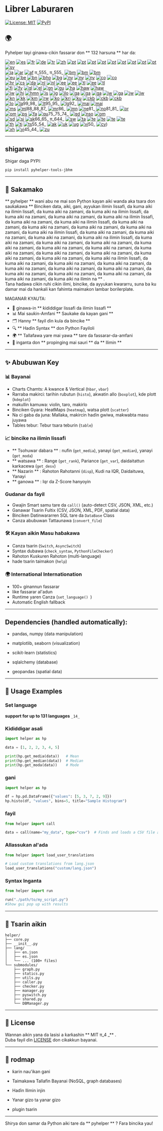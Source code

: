 # Librer Laburaren

[![License: MIT](https://img.shields.io/badge/License-MIT-yellow.svg)](LICENSE) [![PyPI](https://img.shields.io/pypi/v/pyhelper-tools-jbhm?style=for-the-badge&label=PyPI&color=blue)](https://pypi.org/project/pyhelper-tools-jbhm/)

## 🌍

Pyhelper tayi ginawa-cikin fassarar don ** 132 harsuna ** har da:

[![en](https://img.shields.io/badge/lang-en-red.svg)](readme/README.md) [![es](https://img.shields.io/badge/lang-es-yellow.svg)](readme/README.es.md) [![fr](https://img.shields.io/badge/lang-fr-blue.svg)](readme/README.fr.md) [![de](https://img.shields.io/badge/lang-de-green.svg)](readme/README.de.md) [![tr](https://img.shields.io/badge/lang-tr-orange.svg)](readme/README.tr.md) [![zh](https://img.shields.io/badge/lang-zh-black.svg)](readme/README.zh.md) [![pt](https://img.shields.io/badge/lang-pt-brightgreen.svg)](readme/README.pt.md) [![pt](https://img.shields.io/badge/lang-pt-brightgreen.svg)](readme/README.pt.md) [![pt](https://img.shields.io/badge/lang-pt-brightgreen.svg)](readme/README.pt.md) [![pt](https://img.shields.io/badge/lang-pt-brightgreen.svg)](readme/README.pt.md) [![pt](https://img.shields.io/badge/lang-pt-brightgreen.svg)](readme/README.pt.md) [![pt](https://img.shields.io/badge/lang-pt-brightgreen.svg)](readme/README.pt.md) [![pt](https://img.shields.io/badge/lang-pt-brightgreen.svg)](readme/README.pt.md) [![pt](https://img.shields.io/badge/lang-pt-brightgreen.svg)](readme/README.pt.md) [![pt](https://img.shields.io/badge/lang-pt-brightgreen.svg)](readme/README.pt.md) [![sv](https://img.shields.io/badge/lang-sv-blue.svg)](readme/README.sv.md)  
[![ja](https://img.shields.io/badge/lang-ja-red.svg)](readme/README.ja.md) [![ar](https://img.shields.io/badge/lang-ar-brown.svg)](readme/README.ar.md) [![af](https://img.shields.io/badge/lang-af-orange.svg)](readme/README.af.md) π_555_ π_555_ [![bm](https://img.shields.io/badge/lang-bm-darkgreen.svg)](readme/README.bm.md) [![bm](https://img.shields.io/badge/lang-bm-darkgreen.svg)](readme/README.bm.md) [![bm](https://img.shields.io/badge/lang-bm-darkgreen.svg)](readme/README.bm.md)  
[![eu](https://img.shields.io/badge/lang-eu-pink.svg)](readme/README.eu.md) [![be](https://img.shields.io/badge/lang-be-darkblue.svg)](readme/README.be.md) [![bn](https://img.shields.io/badge/lang-bn-teal.svg)](readme/README.bn.md) [![bho](https://img.shields.io/badge/lang-bho-orange.svg)](readme/README.bho.md) [![bg](https://img.shields.io/badge/lang-bg-green.svg)](readme/README.bg.md) [![ny](https://img.shields.io/badge/lang-ny-red.svg)](readme/README.ny.md) [![ny](https://img.shields.io/badge/lang-ny-red.svg)](readme/README.ny.md) [![ny](https://img.shields.io/badge/lang-ny-red.svg)](readme/README.ny.md) [![co](https://img.shields.io/badge/lang-co-green.svg)](readme/README.co.md) [![co](https://img.shields.io/badge/lang-co-green.svg)](readme/README.co.md)  
[![hr](https://img.shields.io/badge/lang-hr-blue.svg)](readme/README.hr.md) [![cs](https://img.shields.io/badge/lang-cs-red.svg)](readme/README.cs.md) [![da](https://img.shields.io/badge/lang-da-purple.svg)](readme/README.da.md) [![nl](https://img.shields.io/badge/lang-nl-orange.svg)](readme/README.nl.md) [![nl](https://img.shields.io/badge/lang-nl-orange.svg)](readme/README.nl.md) [![ee](https://img.shields.io/badge/lang-ee-red.svg)](readme/README.ee.md) [![ee](https://img.shields.io/badge/lang-ee-red.svg)](readme/README.ee.md) [![tl](https://img.shields.io/badge/lang-tl-purple.svg)](readme/README.tl.md) [![ee](https://img.shields.io/badge/lang-ee-red.svg)](readme/README.ee.md) [![tl](https://img.shields.io/badge/lang-tl-purple.svg)](readme/README.tl.md)  
[![fi](https://img.shields.io/badge/lang-fi-blue.svg)](readme/README.fi.md) [![fy](https://img.shields.io/badge/lang-fy-orange.svg)](readme/README.fy.md) [![gl](https://img.shields.io/badge/lang-gl-green.svg)](readme/README.gl.md) [![el](https://img.shields.io/badge/lang-el-blue.svg)](readme/README.el.md) [![gn](https://img.shields.io/badge/lang-gn-purple.svg)](readme/README.gn.md) [![gu](https://img.shields.io/badge/lang-gu-orange.svg)](readme/README.gu.md) [![ha](https://img.shields.io/badge/lang-ha-blue.svg)](readme/README.ha.md) [![haw](https://img.shields.io/badge/lang-haw-red.svg)](readme/README.haw.md) [![haw](https://img.shields.io/badge/lang-haw-red.svg)](readme/README.haw.md)  
[![iw](https://img.shields.io/badge/lang-iw-purple.svg)](readme/README.iw.md) [![hi](https://img.shields.io/badge/lang-hi-orange.svg)](readme/README.hi.md) [![hmn](https://img.shields.io/badge/lang-hmn-green.svg)](readme/README.hmn.md) [![is](https://img.shields.io/badge/lang-is-red.svg)](readme/README.is.md) [![ig](https://img.shields.io/badge/lang-ig-purple.svg)](readme/README.ig.md) [![ilo](https://img.shields.io/badge/lang-ilo-orange.svg)](readme/README.ilo.md) [![ga](https://img.shields.io/badge/lang-ga-blue.svg)](readme/README.ga.md) [![ga](https://img.shields.io/badge/lang-ga-blue.svg)](readme/README.ga.md) [![ga](https://img.shields.io/badge/lang-ga-blue.svg)](readme/README.ga.md) [![jw](https://img.shields.io/badge/lang-jw-red.svg)](readme/README.jw.md) [![ga](https://img.shields.io/badge/lang-ga-blue.svg)](readme/README.ga.md) [![jw](https://img.shields.io/badge/lang-jw-red.svg)](readme/README.jw.md) [![jw](https://img.shields.io/badge/lang-jw-red.svg)](readme/README.jw.md)  
[![kn](https://img.shields.io/badge/lang-kn-purple.svg)](readme/README.kn.md) [![kk](https://img.shields.io/badge/lang-kk-orange.svg)](readme/README.kk.md) [![km](https://img.shields.io/badge/lang-km-green.svg)](readme/README.km.md) [![rw](https://img.shields.io/badge/lang-rw-blue.svg)](readme/README.rw.md) [![ko](https://img.shields.io/badge/lang-ko-purple.svg)](readme/README.ko.md) [![kri](https://img.shields.io/badge/lang-kri-orange.svg)](readme/README.kri.md) [![ku](https://img.shields.io/badge/lang-ku-green.svg)](readme/README.ku.md) [![ckb](https://img.shields.io/badge/lang-ckb-blue.svg)](readme/README.ckb.md) [![ckb](https://img.shields.io/badge/lang-ckb-blue.svg)](readme/README.ckb.md) [![ckb](https://img.shields.io/badge/lang-ckb-blue.svg)](readme/README.ckb.md)  
[![lo](https://img.shields.io/badge/lang-lo-purple.svg)](readme/README.lo.md) [![la](https://img.shields.io/badge/lang-la-orange.svg)](readme/README.la.md)99_98_ [![lt](https://img.shields.io/badge/lang-lt-red.svg)](readme/README.lt.md)95_95_ [![lg](https://img.shields.io/badge/lang-lg-purple.svg)](readme/README.lg.md)92_ [![mai](https://img.shields.io/badge/lang-mai-blue.svg)](readme/README.mai.md) [![mai](https://img.shields.io/badge/lang-mai-blue.svg)](readme/README.mai.md)  
[![ms](https://img.shields.io/badge/lang-ms-purple.svg)](readme/README.ms.md) [![ml](https://img.shields.io/badge/lang-ml-orange.svg)](readme/README.ml.md)88_88_87_ [![mr](https://img.shields.io/badge/lang-mr-red.svg)](readme/README.mr.md)86_ [![mn](https://img.shields.io/badge/lang-mn-orange.svg)](readme/README.mn.md) [![ne](https://img.shields.io/badge/lang-ne-blue.svg)](readme/README.ne.md)81_ [![no](https://img.shields.io/badge/lang-no-red.svg)](readme/README.no.md)81_81_ [![or](https://img.shields.io/badge/lang-or-purple.svg)](readme/README.or.md)  
[![om](https://img.shields.io/badge/lang-om-orange.svg)](readme/README.om.md) [![ps](https://img.shields.io/badge/lang-ps-green.svg)](readme/README.ps.md) [![fa](https://img.shields.io/badge/lang-fa-blue.svg)](readme/README.fa.md) [![qu](https://img.shields.io/badge/lang-qu-red.svg)](readme/README.qu.md)75_75_74_ [![gd](https://img.shields.io/badge/lang-gd-blue.svg)](readme/README.gd.md) [![nso](https://img.shields.io/badge/lang-nso-red.svg)](readme/README.nso.md) [![om](https://img.shields.io/badge/lang-om-orange.svg)](readme/README.om.md)  
[![sd](https://img.shields.io/badge/lang-sd-green.svg)](readme/README.sd.md) [![si](https://img.shields.io/badge/lang-si-blue.svg)](readme/README.si.md) [![sk](https://img.shields.io/badge/lang-sk-red.svg)](readme/README.sk.md)66_65_ π_644_ [![sw](https://img.shields.io/badge/lang-sw-blue.svg)](readme/README.sw.md) [![ta](https://img.shields.io/badge/lang-ta-purple.svg)](readme/README.ta.md) [![te](https://img.shields.io/badge/lang-te-green.svg)](readme/README.te.md) [![te](https://img.shields.io/badge/lang-te-green.svg)](readme/README.te.md) [![te](https://img.shields.io/badge/lang-te-green.svg)](readme/README.te.md) [![te](https://img.shields.io/badge/lang-te-green.svg)](readme/README.te.md)  
[![th](https://img.shields.io/badge/lang-th-blue.svg)](readme/README.th.md) [![ti](https://img.shields.io/badge/lang-ti-red.svg)](readme/README.ti.md) [![ts](https://img.shields.io/badge/lang-ts-purple.svg)](readme/README.ts.md)55_54_ [![ak](https://img.shields.io/badge/lang-ak-green.svg)](readme/README.ak.md) [![uk](https://img.shields.io/badge/lang-uk-blue.svg)](readme/README.uk.md) [![ug](https://img.shields.io/badge/lang-ug-purple.svg)](readme/README.ug.md) [![vi](https://img.shields.io/badge/lang-vi-green.svg)](readme/README.vi.md)50_ [![cy](https://img.shields.io/badge/lang-cy-blue.svg)](readme/README.cy.md))  
[![xh](https://img.shields.io/badge/lang-xh-red.svg)](readme/README.xh.md) [![yi](https://img.shields.io/badge/lang-yi-purple.svg)](readme/README.yi.md)45_44_ [![zu](https://img.shields.io/badge/lang-zu-green.svg)](readme/README.zu.md)

---


## shigarwa

Shigar daga PYPI:

```bash
pip install pyhelper-tools-jbhm
```

---

## 📖 Sakamako

** pyhelper ** wani abu ne mai son Python kayan aiki wanda aka tsara don sauƙaƙawa ** Binciken data, aiki, gani, ayyukan ilimin lissafi, da kuma aiki na ilimin lissafi, da kuma aiki na zamani, da kuma aiki na ilimin lissafi, da kuma aiki na zamani, da kuma aiki na zamani, da kuma aiki na ilimin lissafi, da kuma aiki na zamani, da kuma aiki na ilimin lissafi, da kuma aiki na zamani, da kuma aiki na zamani, da kuma aiki na zamani, da kuma aiki na zamani, da kuma aiki na ilimin lissafi, da kuma aiki na zamani, da kuma aiki na zamani, da kuma aiki na zamani, da kuma aiki na ilimin lissafi, da kuma aiki na zamani, da kuma aiki na zamani, da kuma aiki na zamani, da kuma aiki na zamani, da kuma aiki na zamani, da kuma aiki na zamani, da kuma aiki na zamani, da kuma aiki na zamani, da kuma aiki na zamani, da kuma aiki na zamani, da kuma aiki na zamani, da kuma aiki na ilimin lissafi, da kuma aiki na zamani, da kuma aiki na zamani, da kuma aiki na zamani, da kuma aiki na zamani, da kuma aiki na zamani, da kuma aiki na zamani, da kuma aiki na zamani, da kuma aiki na zamani, da kuma aiki na zamani, da kuma aiki na zamani, da kuma aiki na ilimin na ** .  
Tana haɗawa cikin ruhi cikin ilimi, bincike, da ayyukan kwararru, suna ba ku damar mai da hankali kan fahimta maimakon lambar borilerplate.

MAGANAR KYAUTA:
- 🧮 ginawa-in ** ƙididdigar lissafi da ilimin lissafi ** 
- 📊 Mai sauƙin-Amfani ** Saukake da kayan gani ** 
- 🗂 Hanny ** fayil ɗin kula da bincike ** 
- 🔍 ** Haɗin Syntax ** don Python Fayiloli
- 🌍 ** Tallafawa yare mai yawa ** tare da fassarar-da-amfani
- 🚀 inganta don ** propinging mai sauri ** da ** Ilimin ** 

---

## ✨ Abubuwan Key

### 📊 Bayanai
- Charts Chamts: A kwance & Vertical (`hbar`, `vbar`)  
- Rarraba makirci: tarihin rubutun (`histo`), akwatin allo (`boxplot`), kde plott (`kdeplot`)  
- makullin kamuwa: violin, taro, makirlo  
- Binciken Gyara: HeatMaps (`heatmap`), watsa plott (`scatter`)  
- Na ci gaba da juna: Mallaka, makircin haɗin gwiwa, makwabta masu juyawa  
- Tables tebur: Tebur tsara teburin (`table`)  

### 📈 bincike na ilimin lissafi
- ** Tsohuwar dabara ** : nufin (`get_media`), yanayi (`get_median`), yanayi (`get_moda`)  
- ** watsawa ** : Range (`get_rank`), Pariance (`get_var`), daidaitattun karkacewa (`get_desv`)  
- ** Nazarin ** : Rahoton Rahotanni (`disp`), Kudi na IQR, Daidaituwa, Yanayi  
- ** ganowa ** : Iqr da Z-Score hanyoyin  

### Gudanar da fayil
- Gwajin Smart samu tare da `call()` (auto-detect CSV, JSON, XML, etc.)  
- Ganawar Tsarin Fultix (CSV, JSON, XML, PDF, spatial data)  
- Binciken Datinwararren SQL tare da `DataBase` Class  
- Canza abubuwan Tattaunawa (`convert_file`)  

### 🛠️ Kayan aikin Masu haɓakawa
- Canza tsarin (`Switch`, `AsyncSwitch`)  
- Syntax dubawa (`check_syntax`, `PythonFileChecker`)  
- Rahoton Kuskuren Rahoton (multi-language)  
- hade tsarin taimakon (`help`)  

### 🌍 International Internationation
- 100+ ginannun fassarar  
- like fassarar al'adun  
- Runtime yaren Canza (`set_language() `)  
- Automatic English fallback  

---

## Dependencies (handled automatically):

- pandas, numpy (data manipulation)

- matplotlib, seaborn (visualization)

- scikit-learn (statistics)

- sqlalchemy (database)

- geopandas (spatial data)

---

## 🔧 Usage Examples

### Set language 

**support for up to 131 languages** 
``_14_ ``


### Kididdigar asali
```python
import helper as hp

data = [1, 2, 2, 3, 4, 5]

print(hp.get_media(data))   # Mean
print(hp.get_median(data))  # Median
print(hp.get_moda(data))    # Mode
```

### gani
```python
import helper as hp

df = hp.pd.DataFrame({"values": [5, 3, 7, 2, 9]})
hp.histo(df, "values", bins=5, title="Sample Histogram")
```

### fayil
```python
from helper import call

data = call(name="my_data", type="csv")  # Finds and loads a CSV file automatically
```

### Allassukan al'ada
```python
from helper import load_user_translations

# Load custom translations from lang.json
load_user_translations("custom/lang.json")
```

### Syntax Inganta
```python
from helper import run

run("./path/to/my_script.py")
#Show gui pop up with results
```

---

## 📂 Tsarin aikin

```
helper/
├── core.py
├── __init__.py
├── lang/
│   ├── en.json
│   ├── es.json
│   └── ... (100+ files)
└── submodules/
    ├── graph.py
    ├── statics.py
    ├── utils.py
    ├── caller.py
    ├── checker.py
    ├── manager.py
    ├── pyswitch.py
    ├── shared.py
    └── DBManager.py
```

---

## 📜 License

Wannan aikin yana da lasisi a ƙarƙashin ** MIT π_4 _** .  
Duba fayil ɗin [LICENSE](LICENSE) don cikakkun bayanai.

---

## 🔮 rodmap

- ƙarin nau'ikan gani

- Taimakawa Tallafin Bayanai (NoSQL, graph databases)

- Haɗin Ilimin injin

- Yanar gizo ta yanar gizo

- plugin tsarin

---

Shirya don samar da Python aiki tare da ** pyhelper ** ? Fara bincika yau!